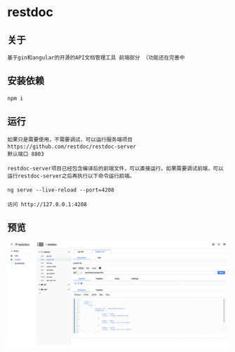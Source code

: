 # restdoc

## 关于

    基于gin和angular的开源的API文档管理工具 前端部分 （功能还在完善中
    
## 安装依赖

    npm i 



## 运行

    如果只是需要使用，不需要调试，可以运行服务端项目 https://github.com/restdoc/restdoc-server
    默认端口 8803

    restdoc-server项目已经包含编译后的前端文件，可以直接运行。如果需要调试前端，可以运行restdoc-server之后再执行以下命令运行前端。

    ng serve --live-reload --port=4208
    
    访问 http://127.0.0.1:4208
    
## 预览

![Image text](https://github.com/restdoc/restdoc/raw/main/src/assets/images/demo2.png)
